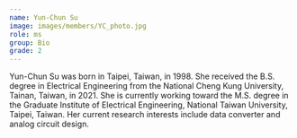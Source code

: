 ```yaml
---
name: Yun-Chun Su
image: images/members/YC_photo.jpg
role: ms
group: Bio
grade: 2
---
```


Yun-Chun Su was born in Taipei, Taiwan, in 1998. She received the B.S. degree in Electrical Engineering from the National Cheng Kung University, Tainan, Taiwan, in 2021. She is currently working toward the M.S. degree in the Graduate Institute of Electrical Engineering, National Taiwan University, Taipei, Taiwan. Her current research interests include data converter and analog circuit design.
